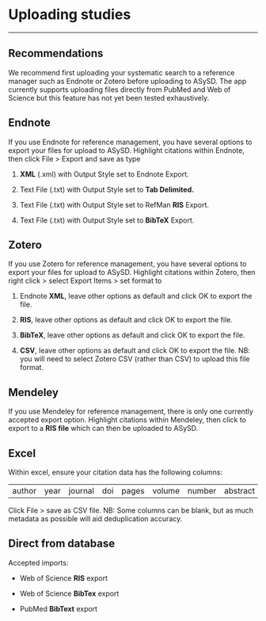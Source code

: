 # Uploading studies

------------------------------------------------------------------------

## Recommendations

We recommend first uploading your systematic search to a reference manager such as Endnote or Zotero before uploading to ASySD. The app currently supports uploading files directly from PubMed and Web of Science but this feature has not yet been tested exhaustively.

## Endnote

If you use Endnote for reference management, you have several options to export your files for upload to ASySD. Highlight citations within Endnote, then click File \> Export and save as type

1.  **XML** (.xml) with Output Style set to Endnote Export.

2.  Text File (.txt) with Output Style set to **Tab Delimited.**

3.  Text File (.txt) with Output Style set to RefMan **RIS** Export.

4.  Text File (.txt) with Output Style set to **BibTeX** Export.

## Zotero

If you use Zotero for reference management, you have several options to export your files for upload to ASySD. Highlight citations within Zotero, then right click \> select Export Items \> set format to

1.  Endnote **XML**, leave other options as default and click OK to export the file.

2.  **RIS**, leave other options as default and click OK to export the file.

3.  **BibTeX**, leave other options as default and click OK to export the file.

4.  **CSV**, leave other options as default and click OK to export the file. NB: you will need to select Zotero CSV (rather than CSV) to upload this file format.

## Mendeley

If you use Mendeley for reference management, there is only one currently accepted export option. Highlight citations within Mendeley, then click to export to a **RIS file** which can then be uploaded to ASySD.

## Excel

Within excel, ensure your citation data has the following columns:

|        |      |         |     |       |        |        |          |           |       |        |
|-------|-------|-------|-------|-------|-------|-------|-------|-------|-------|-------|
| author | year | journal | doi | pages | volume | number | abstract | record_id | label | source |

Click File \> save as CSV file. NB: Some columns can be blank, but as much metadata as possible will aid deduplication accuracy.

## Direct from database

Accepted imports:

-   Web of Science **RIS** export

-   Web of Science **BibTex** export

-   PubMed **BibText** export
